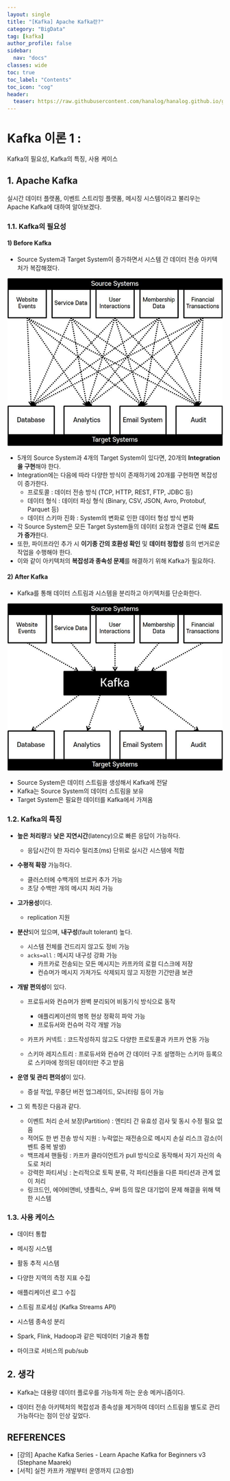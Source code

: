 ```yaml
---
layout: single
title: "[Kafka] Apache Kafka란?"
category: "BigData"
tag: [kafka]
author_profile: false
sidebar:
  nav: "docs"
classes: wide
toc: true
toc_label: "Contents"
toc_icon: "cog"
header:
  teaser: https://raw.githubusercontent.com/hanalog/hanalog.github.io/gh-pages/images/2023-03-12-kafka-01/kafka-01-01.jpg
---
```


# Kafka 이론 1 :
Kafka의 필요성, Kafka의 특징, 사용 케이스

## 1. Apache Kafka

실시간 데이터 플랫폼, 이벤트 스트리밍 플랫폼, 메시징 시스템이라고 불리우는 Apache Kafka에 대하여 알아보겠다.

### 1.1. Kafka의 필요성

#### 1) Before Kafka

- Source System과 Target System이 증가하면서 시스템 간 데이터 전송 아키텍처가 복잡해졌다.

![kafka-01-01](https://raw.githubusercontent.com/hanalog/hanalog.github.io/gh-pages/images/2023-03-12-kafka-01/kafka-01-01.jpg)

- 5개의 Source System과 4개의 Target System이 있다면, 20개의 **Integration을 구현**해야 한다.
- Integration에는 다음에 따라 다양한 방식이 존재하기에 20개를 구현하면 복잡성이 증가한다.
  - 프로토콜 : 데이터 전송 방식 (TCP, HTTP, REST, FTP, JDBC 등)
  - 데이터 형식 : 데이터 파싱 형식 (Binary, CSV, JSON, Avro, Protobuf, Parquet 등)
  - 데이터 스키마 진화 : System의 변화로 인한 데이터 형성 방식 변화
- 각 Source System은 모든 Target System들의 데이터 요청과 연결로 인해 **로드가 증가**한다.
- 또한, 파이프라인 추가 시 **이기종 간의 호환성 확인** 및 **데이터 정합성** 등의 번거로운 작업을 수행해야 한다.
- 이와 같이 아키텍처의 **복잡성과 종속성 문제**를 해결하기 위해 Kafka가 필요하다.

#### 2) After Kafka

- Kafka를 통해 데이터 스트림과 시스템을 분리하고 아키텍처를 단순화한다.

![kafka-01-02](https://raw.githubusercontent.com/hanalog/hanalog.github.io/gh-pages/images/2023-03-12-kafka-01/kafka-01-02.jpg)

- Source System은 데이터 스트림을 생성해서 Kafka에 전달
- Kafka는 Source System의 데이터 스트림을 보유
- Target System은 필요한 데이터를 Kafka에서 가져옴

### 1.2. Kafka의 특징

- **높은 처리량**과 **낮은 지연시간**(latency)으로 빠른 응답이 가능하다.
  - 응답시간이 한 자리수 밀리초(ms) 단위로 실시간 시스템에 적합
- **수평적 확장** 가능하다.
  - 클러스터에 수백개의 브로커 추가 가능
  - 초당 수백만 개의 메시지 처리 가능
- **고가용성**이다.
  - replication 지원

- **분산**되어 있으며, **내구성**(fault tolerant) 높다.
  - 시스템 전체를 건드리지 않고도 정비 가능
  - `acks=all` : 메시지 내구성 강화 가능
    - 카프카로 전송되는 모든 메시지는 카프카의 로컬 디스크에 저장
    - 컨슈머가 메시지 가져가도 삭제되지 않고 지정한 기간만큼 보관
- **개발 편의성**이 있다.
  - 프로듀서와 컨슈머가 완벽 분리되어 비동기식 방식으로 동작
    - 애플리케이션의 병목 현상 정확히 파악 가능
    - 프로듀서와 컨슈머 각각 개발 가능

  - 카프카 커넥트 : 코드작성하지 않고도 다양한 프로토콜과 카프카 연동 가능
  - 스키마 레지스트리 : 프로듀서와 컨슈머 간 데이터 구조 설명하는 스키마 등록으로 스키마에 정의된 데이터만 주고 받음

- **운영 및 관리 편의성**이 있다.
  - 증설 작업, 무중단 버전 업그레이드, 모니터링 등이 가능

- 그 외 특징은 다음과 같다.
  - 이벤트 처리 순서 보장(Partition) : 엔티티 간 유효성 검사 및 동시 수정 필요 없음
  - 적어도 한 번 전송 방식 지원 : 누락없는 재전송으로 메시지 손실 리스크 감소(이벤트 중복 발생)
  - 백프레셔 핸들링 : 카프카 클라이언트가 pull 방식으로 동작해서 자기 자신의 속도로 처리
  - 강력한 파티셔닝 : 논리적으로 토픽 분류, 각 파티션들을 다른 파티션과 관계 없이 처리
  - 링크드인, 에어비앤비, 넷플릭스, 우버 등의 많은 대기업이 문제 해결을 위해 택한 시스템


### 1.3. 사용 케이스

- 데이터 통합
- 메시징 시스템

- 활동 추적 시스템
- 다양한 지역의 측정 지표 수집
- 애플리케이션 로그 수집
- 스트림 프로세싱 (Kafka Streams API)
- 시스템 종속성 분리
- Spark, Flink, Hadoop과 같은 빅데이터 기술과 통합
- 마이크로 서비스의 pub/sub

## 2. 생각

- Kafka는 대용량 데이터 플로우를 가능하게 하는 운송 메커니즘이다.

- 데이터 전송 아키텍처의 복잡성과 종속성을 제거하여 데이터 스트림을 별도로 관리 가능하다는 점이 인상 깊었다.

  


## REFERENCES

- [강의] Apache Kafka Series - Learn Apache Kafka for Beginners v3 (Stephane Maarek)
- [서적] 실전 카프카 개발부터 운영까지 (고승범)